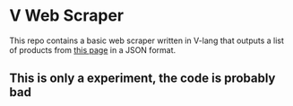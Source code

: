 # V Web Scraper

This repo contains a basic web scraper written in V-lang that outputs a list of products from [this page](https://webscraper.io/test-sites/e-commerce/allinone/computers/laptops) in a JSON format.

## This is only a experiment, the code is probably bad